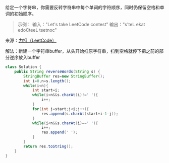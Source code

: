 给定一个字符串，你需要反转字符串中每个单词的字符顺序，同时仍保留空格和单词的初始顺序。

>示例：
输入："Let's take LeetCode contest"
输出："s'teL ekat edoCteeL tsetnoc"

来源：[力扣（LeetCode）](https://leetcode-cn.com/problems/reverse-words-in-a-string-iii)

解法：新建一个字符串buffer，从头开始扫原字符串，扫到空格就停下把之前的部分逆序放入buffer

```java
class Solution {
    public String reverseWords(String s) {
        StringBuffer res=new StringBuffer();
        int i=0,n=s.length();
        while(i<n){
            int start=i;
            while(i<n&&s.charAt(i)!=' '){
                i++;
            }
            for(int j=start;j<i;j++){
                res.append(s.charAt(start+i-1-j));
            }
            while(i<n&&s.charAt(i)==' '){
                i++;
                res.append(' ');
            }      
        }
        return res.toString();
    }
}
```

